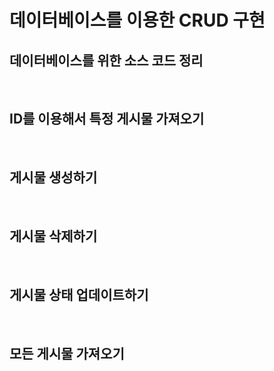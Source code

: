 # 데이터베이스를 이용한 CRUD 구현

## 데이터베이스를 위한 소스 코드 정리

<br />

## ID를 이용해서 특정 게시물 가져오기

<br />

## 게시물 생성하기

<br />

## 게시물 삭제하기

<br />

## 게시물 상태 업데이트하기

<br />

## 모든 게시물 가져오기

